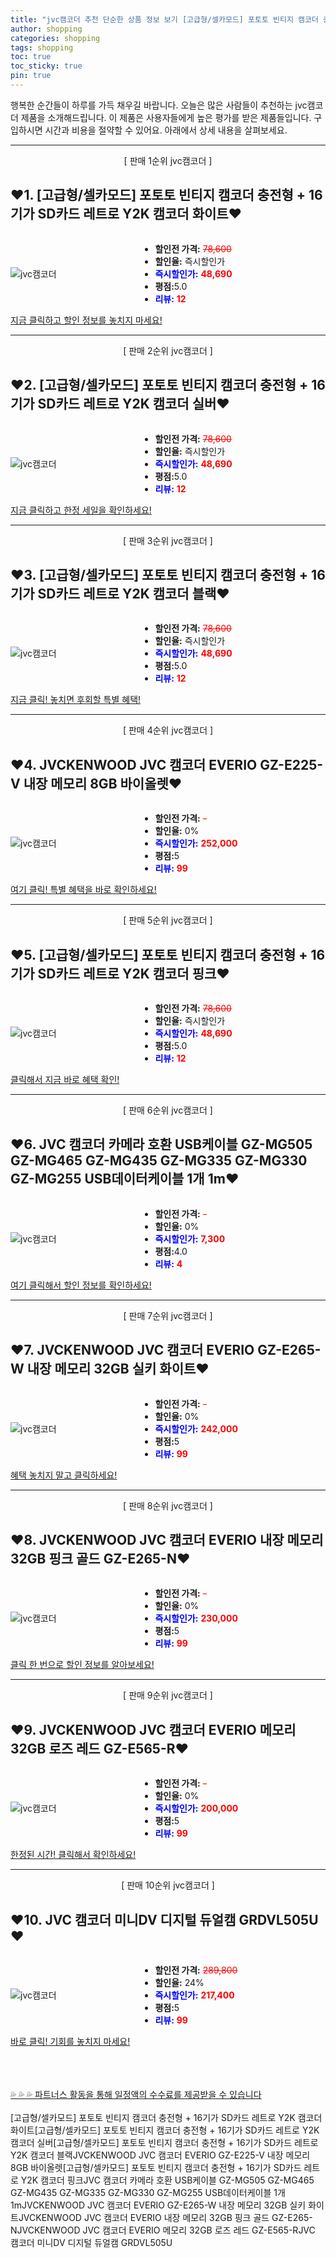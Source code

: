 ```yaml
---
title: "jvc캠코더 추천 단순한 상품 정보 보기 [고급형/셀카모드] 포토토 빈티지 캠코더 충전형"
author: shopping
categories: shopping
tags: shopping
toc: true
toc_sticky: true
pin: true
---
```

행복한 순간들이 하루를 가득 채우길 바랍니다. 오늘은 많은 사람들이 추천하는 jvc캠코더 제품을 소개해드립니다. 이 제품은 사용자들에게 높은 평가를 받은 제품들입니다. 구입하시면 시간과 비용을 절약할 수 있어요. 아래에서 상세 내용을 살펴보세요.

---
<p class="toplist" style="margin: 0 auto; display: block; width: fit-content;">[ 판매 1순위 jvc캠코더 ]</p>

<h2><strong>❤️1. [고급형/셀카모드] 포토토 빈티지 캠코더 충전형 + 16기가 SD카드 레트로 Y2K 캠코더 화이트❤️</strong></h2>

<div style="display: flex; align-items: center;">
    <div style="flex: 0.4;">
        <img src="https://thumbnail6.coupangcdn.com/thumbnails/remote/230x230ex/image/vendor_inventory/43e0/ea1fe7d367f2cbdc31bd4cc48c088d7edac79e1ad3c805bd0eb277da921e.png" alt="jvc캠코더" style="max-width: 100%;">
    </div>
    <div style="flex: 0.6; margin-left: 10px;">
        <ul>
            <li><strong>할인전 가격:</strong> <del style="color: red;">78,600</del></li>
            <li><strong>할인율:</strong> 즉시할인가</li>
            <li><span style='color:blue'><strong>즉시할인가:</strong></span> <span style='color:red'><strong>48,690</strong></span></li>
            <li><strong>평점:</strong>5.0</li>
            <li><span style='color:blue'><strong>리뷰:</strong></span> <span style='color:red'><strong>12</strong></span></li>
        </ul>
    </div>
</div>
<div class="center">
    <a href="https://William4Davisa.github.io?lptag=AF9450613&subid=githubio&pageKey=8176821296&traceid=V0-153&itemId=23368112239&vendorItemId=90398378784" class="myButton">
        지금 클릭하고 할인 정보를 놓치지 마세요!
    </a>
</div>


---
<p class="toplist" style="margin: 0 auto; display: block; width: fit-content;">[ 판매 2순위 jvc캠코더 ]</p>

<h2><strong>❤️2. [고급형/셀카모드] 포토토 빈티지 캠코더 충전형 + 16기가 SD카드 레트로 Y2K 캠코더 실버❤️</strong></h2>

<div style="display: flex; align-items: center;">
    <div style="flex: 0.4;">
        <img src="https://thumbnail7.coupangcdn.com/thumbnails/remote/230x230ex/image/vendor_inventory/d9da/be0c51fc0f49c96e9e1363defefa943f286f34f80bc03a07fbe2bcf60a5f.png" alt="jvc캠코더" style="max-width: 100%;">
    </div>
    <div style="flex: 0.6; margin-left: 10px;">
        <ul>
            <li><strong>할인전 가격:</strong> <del style="color: red;">78,600</del></li>
            <li><strong>할인율:</strong> 즉시할인가</li>
            <li><span style='color:blue'><strong>즉시할인가:</strong></span> <span style='color:red'><strong>48,690</strong></span></li>
            <li><strong>평점:</strong>5.0</li>
            <li><span style='color:blue'><strong>리뷰:</strong></span> <span style='color:red'><strong>12</strong></span></li>
        </ul>
    </div>
</div>
<div class="center">
    <a href="https://William4Davisa.github.io?lptag=AF9450613&subid=githubio&pageKey=8176821296&traceid=V0-153&itemId=23368112230&vendorItemId=90398378742" class="myButton">
        지금 클릭하고 한정 세일을 확인하세요!
    </a>
</div>


---
<p class="toplist" style="margin: 0 auto; display: block; width: fit-content;">[ 판매 3순위 jvc캠코더 ]</p>

<h2><strong>❤️3. [고급형/셀카모드] 포토토 빈티지 캠코더 충전형 + 16기가 SD카드 레트로 Y2K 캠코더 블랙❤️</strong></h2>

<div style="display: flex; align-items: center;">
    <div style="flex: 0.4;">
        <img src="https://thumbnail7.coupangcdn.com/thumbnails/remote/230x230ex/image/vendor_inventory/a1bc/4d5d1be32bef51db86613a304775f1ef96c4914aeb67d1c78ea7528e74ee.png" alt="jvc캠코더" style="max-width: 100%;">
    </div>
    <div style="flex: 0.6; margin-left: 10px;">
        <ul>
            <li><strong>할인전 가격:</strong> <del style="color: red;">78,600</del></li>
            <li><strong>할인율:</strong> 즉시할인가</li>
            <li><span style='color:blue'><strong>즉시할인가:</strong></span> <span style='color:red'><strong>48,690</strong></span></li>
            <li><strong>평점:</strong>5.0</li>
            <li><span style='color:blue'><strong>리뷰:</strong></span> <span style='color:red'><strong>12</strong></span></li>
        </ul>
    </div>
</div>
<div class="center">
    <a href="https://William4Davisa.github.io?lptag=AF9450613&subid=githubio&pageKey=8176821296&traceid=V0-153&itemId=23368112237&vendorItemId=90398378777" class="myButton">
        지금 클릭! 놓치면 후회할 특별 혜택!
    </a>
</div>


---
<p class="toplist" style="margin: 0 auto; display: block; width: fit-content;">[ 판매 4순위 jvc캠코더 ]</p>

<h2><strong>❤️4. JVCKENWOOD JVC 캠코더 EVERIO GZ-E225-V 내장 메모리 8GB 바이올렛❤️</strong></h2>

<div style="display: flex; align-items: center;">
    <div style="flex: 0.4;">
        <img src="https://thumbnail8.coupangcdn.com/thumbnails/remote/230x230ex/image/vendor_inventory/8e1b/fe4a33c3e60f9a2a1679348176745cb49cb157c270c66705a3f455a220ab.png" alt="jvc캠코더" style="max-width: 100%;">
    </div>
    <div style="flex: 0.6; margin-left: 10px;">
        <ul>
            <li><strong>할인전 가격:</strong> <del style="color: red;">-</del></li>
            <li><strong>할인율:</strong> 0%</li>
            <li><span style='color:blue'><strong>즉시할인가:</strong></span> <span style='color:red'><strong>252,000</strong></span></li>
            <li><strong>평점:</strong>5</li>
            <li><span style='color:blue'><strong>리뷰:</strong></span> <span style='color:red'><strong>99</strong></span></li>
        </ul>
    </div>
</div>
<div class="center">
    <a href="https://William4Davisa.github.io?lptag=AF9450613&subid=githubio&pageKey=7872530822&traceid=V0-153&itemId=21509503779&vendorItemId=88563013218" class="myButton">
        여기 클릭! 특별 혜택을 바로 확인하세요!
    </a>
</div>


---
<p class="toplist" style="margin: 0 auto; display: block; width: fit-content;">[ 판매 5순위 jvc캠코더 ]</p>

<h2><strong>❤️5. [고급형/셀카모드] 포토토 빈티지 캠코더 충전형 + 16기가 SD카드 레트로 Y2K 캠코더 핑크❤️</strong></h2>

<div style="display: flex; align-items: center;">
    <div style="flex: 0.4;">
        <img src="https://thumbnail7.coupangcdn.com/thumbnails/remote/230x230ex/image/vendor_inventory/9809/b1262f86a0b5e1365b0a811fd72733b55130675c4ca0994086aaef1e37cf.png" alt="jvc캠코더" style="max-width: 100%;">
    </div>
    <div style="flex: 0.6; margin-left: 10px;">
        <ul>
            <li><strong>할인전 가격:</strong> <del style="color: red;">78,600</del></li>
            <li><strong>할인율:</strong> 즉시할인가</li>
            <li><span style='color:blue'><strong>즉시할인가:</strong></span> <span style='color:red'><strong>48,690</strong></span></li>
            <li><strong>평점:</strong>5.0</li>
            <li><span style='color:blue'><strong>리뷰:</strong></span> <span style='color:red'><strong>12</strong></span></li>
        </ul>
    </div>
</div>
<div class="center">
    <a href="https://William4Davisa.github.io?lptag=AF9450613&subid=githubio&pageKey=8176821296&traceid=V0-153&itemId=23368112234&vendorItemId=90398378769" class="myButton">
        클릭해서 지금 바로 혜택 확인!
    </a>
</div>


---
<p class="toplist" style="margin: 0 auto; display: block; width: fit-content;">[ 판매 6순위 jvc캠코더 ]</p>

<h2><strong>❤️6. JVC 캠코더 카메라 호환 USB케이블 GZ-MG505 GZ-MG465 GZ-MG435 GZ-MG335 GZ-MG330 GZ-MG255 USB데이터케이블 1개 1m❤️</strong></h2>

<div style="display: flex; align-items: center;">
    <div style="flex: 0.4;">
        <img src="https://thumbnail6.coupangcdn.com/thumbnails/remote/230x230ex/image/vendor_inventory/images/2018/12/29/1/9/913ebbf8-f48f-43e4-86ea-8a89b797d219.jpg" alt="jvc캠코더" style="max-width: 100%;">
    </div>
    <div style="flex: 0.6; margin-left: 10px;">
        <ul>
            <li><strong>할인전 가격:</strong> <del style="color: red;">-</del></li>
            <li><strong>할인율:</strong> 0%</li>
            <li><span style='color:blue'><strong>즉시할인가:</strong></span> <span style='color:red'><strong>7,300</strong></span></li>
            <li><strong>평점:</strong>4.0</li>
            <li><span style='color:blue'><strong>리뷰:</strong></span> <span style='color:red'><strong>4</strong></span></li>
        </ul>
    </div>
</div>
<div class="center">
    <a href="https://William4Davisa.github.io?lptag=AF9450613&subid=githubio&pageKey=172229337&traceid=V0-153&itemId=492404514&vendorItemId=4247534510" class="myButton">
        여기 클릭해서 할인 정보를 확인하세요!
    </a>
</div>


---
<p class="toplist" style="margin: 0 auto; display: block; width: fit-content;">[ 판매 7순위 jvc캠코더 ]</p>

<h2><strong>❤️7. JVCKENWOOD JVC 캠코더 EVERIO GZ-E265-W 내장 메모리 32GB 실키 화이트❤️</strong></h2>

<div style="display: flex; align-items: center;">
    <div style="flex: 0.4;">
        <img src="https://thumbnail9.coupangcdn.com/thumbnails/remote/230x230ex/image/vendor_inventory/3560/7f23633567f2b62f5635b6218060757a48fff4c473017f0465c5ee1b8e4f.png" alt="jvc캠코더" style="max-width: 100%;">
    </div>
    <div style="flex: 0.6; margin-left: 10px;">
        <ul>
            <li><strong>할인전 가격:</strong> <del style="color: red;">-</del></li>
            <li><strong>할인율:</strong> 0%</li>
            <li><span style='color:blue'><strong>즉시할인가:</strong></span> <span style='color:red'><strong>242,000</strong></span></li>
            <li><strong>평점:</strong>5</li>
            <li><span style='color:blue'><strong>리뷰:</strong></span> <span style='color:red'><strong>99</strong></span></li>
        </ul>
    </div>
</div>
<div class="center">
    <a href="https://William4Davisa.github.io?lptag=AF9450613&subid=githubio&pageKey=7872529586&traceid=V0-153&itemId=21509499553&vendorItemId=88563008998" class="myButton">
        혜택 놓치지 말고 클릭하세요!
    </a>
</div>


---
<p class="toplist" style="margin: 0 auto; display: block; width: fit-content;">[ 판매 8순위 jvc캠코더 ]</p>

<h2><strong>❤️8. JVCKENWOOD JVC 캠코더 EVERIO 내장 메모리 32GB 핑크 골드 GZ-E265-N❤️</strong></h2>

<div style="display: flex; align-items: center;">
    <div style="flex: 0.4;">
        <img src="https://thumbnail10.coupangcdn.com/thumbnails/remote/230x230ex/image/vendor_inventory/3919/0a44322757ca85946184400c94db7e970d8b8ce7bac17150fd2d2148a0b8.png" alt="jvc캠코더" style="max-width: 100%;">
    </div>
    <div style="flex: 0.6; margin-left: 10px;">
        <ul>
            <li><strong>할인전 가격:</strong> <del style="color: red;">-</del></li>
            <li><strong>할인율:</strong> 0%</li>
            <li><span style='color:blue'><strong>즉시할인가:</strong></span> <span style='color:red'><strong>230,000</strong></span></li>
            <li><strong>평점:</strong>5</li>
            <li><span style='color:blue'><strong>리뷰:</strong></span> <span style='color:red'><strong>99</strong></span></li>
        </ul>
    </div>
</div>
<div class="center">
    <a href="https://William4Davisa.github.io?lptag=AF9450613&subid=githubio&pageKey=7872526357&traceid=V0-153&itemId=21509488773&vendorItemId=88562998428" class="myButton">
        클릭 한 번으로 할인 정보를 알아보세요!
    </a>
</div>


---
<p class="toplist" style="margin: 0 auto; display: block; width: fit-content;">[ 판매 9순위 jvc캠코더 ]</p>

<h2><strong>❤️9. JVCKENWOOD JVC 캠코더 EVERIO 메모리 32GB 로즈 레드 GZ-E565-R❤️</strong></h2>

<div style="display: flex; align-items: center;">
    <div style="flex: 0.4;">
        <img src="https://thumbnail8.coupangcdn.com/thumbnails/remote/230x230ex/image/vendor_inventory/fa85/8f1033cd259c76bb8b41054c9b59f13765bc8e2fcaecd605237e335ac3c9.jpeg" alt="jvc캠코더" style="max-width: 100%;">
    </div>
    <div style="flex: 0.6; margin-left: 10px;">
        <ul>
            <li><strong>할인전 가격:</strong> <del style="color: red;">-</del></li>
            <li><strong>할인율:</strong> 0%</li>
            <li><span style='color:blue'><strong>즉시할인가:</strong></span> <span style='color:red'><strong>200,000</strong></span></li>
            <li><strong>평점:</strong>5</li>
            <li><span style='color:blue'><strong>리뷰:</strong></span> <span style='color:red'><strong>99</strong></span></li>
        </ul>
    </div>
</div>
<div class="center">
    <a href="https://William4Davisa.github.io?lptag=AF9450613&subid=githubio&pageKey=7872527794&traceid=V0-153&itemId=21509494103&vendorItemId=88563003342" class="myButton">
        한정된 시간! 클릭해서 확인하세요!
    </a>
</div>


---
<p class="toplist" style="margin: 0 auto; display: block; width: fit-content;">[ 판매 10순위 jvc캠코더 ]</p>

<h2><strong>❤️10. JVC 캠코더 미니DV 디지털 듀얼캠 GRDVL505U❤️</strong></h2>

<div style="display: flex; align-items: center;">
    <div style="flex: 0.4;">
        <img src="https://thumbnail7.coupangcdn.com/thumbnails/remote/230x230ex/image/vendor_inventory/48c7/ffb48f28e99ec2760ec397d0fdcce440c4de97f6d80f81b7a55aeb45afaf.jpg" alt="jvc캠코더" style="max-width: 100%;">
    </div>
    <div style="flex: 0.6; margin-left: 10px;">
        <ul>
            <li><strong>할인전 가격:</strong> <del style="color: red;">289,800</del></li>
            <li><strong>할인율:</strong> 24%</li>
            <li><span style='color:blue'><strong>즉시할인가:</strong></span> <span style='color:red'><strong>217,400</strong></span></li>
            <li><strong>평점:</strong>5</li>
            <li><span style='color:blue'><strong>리뷰:</strong></span> <span style='color:red'><strong>99</strong></span></li>
        </ul>
    </div>
</div>
<div class="center">
    <a href="https://William4Davisa.github.io?lptag=AF9450613&subid=githubio&pageKey=8110186394&traceid=V0-153&itemId=22972872532&vendorItemId=90006871796" class="myButton">
        바로 클릭! 기회를 놓치지 마세요!
    </a>
</div>

<br><br><br>[💦 💦 💦 파트너스 활동을 통해 일정액의 수수료를 제공받을 수 있습니다](https://link.coupang.com/a/bcpT2c)<br><br>[고급형/셀카모드] 포토토 빈티지 캠코더 충전형 + 16기가 SD카드 레트로 Y2K 캠코더 화이트[고급형/셀카모드] 포토토 빈티지 캠코더 충전형 + 16기가 SD카드 레트로 Y2K 캠코더 실버[고급형/셀카모드] 포토토 빈티지 캠코더 충전형 + 16기가 SD카드 레트로 Y2K 캠코더 블랙JVCKENWOOD JVC 캠코더 EVERIO GZ-E225-V 내장 메모리 8GB 바이올렛[고급형/셀카모드] 포토토 빈티지 캠코더 충전형 + 16기가 SD카드 레트로 Y2K 캠코더 핑크JVC 캠코더 카메라 호환 USB케이블 GZ-MG505 GZ-MG465 GZ-MG435 GZ-MG335 GZ-MG330 GZ-MG255 USB데이터케이블 1개 1mJVCKENWOOD JVC 캠코더 EVERIO GZ-E265-W 내장 메모리 32GB 실키 화이트JVCKENWOOD JVC 캠코더 EVERIO 내장 메모리 32GB 핑크 골드 GZ-E265-NJVCKENWOOD JVC 캠코더 EVERIO 메모리 32GB 로즈 레드 GZ-E565-RJVC 캠코더 미니DV 디지털 듀얼캠 GRDVL505U